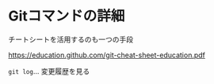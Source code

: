 # Gitコマンドの詳細

チートシートを活用するのも一つの手段

https://education.github.com/git-cheat-sheet-education.pdf

`git log`... 変更履歴を見る
